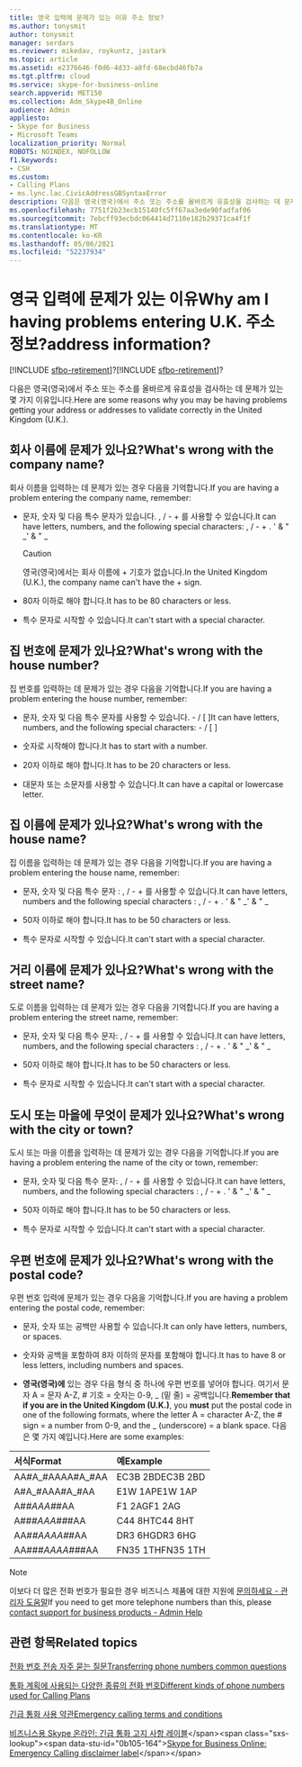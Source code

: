 ```yaml
---
title: 영국 입력에 문제가 있는 이유 주소 정보?
ms.author: tonysmit
author: tonysmit
manager: serdars
ms.reviewer: mikedav, roykuntz, jastark
ms.topic: article
ms.assetid: e2376646-f0d6-4d33-a8fd-68ecbd46fb7a
ms.tgt.pltfrm: cloud
ms.service: skype-for-business-online
search.appverid: MET150
ms.collection: Adm_Skype4B_Online
audience: Admin
appliesto:
- Skype for Business
- Microsoft Teams
localization_priority: Normal
ROBOTS: NOINDEX, NOFOLLOW
f1.keywords:
- CSH
ms.custom:
- Calling Plans
- ms.lync.lac.CivicAddressGBSyntaxError
description: 다음은 영국(영국)에서 주소 또는 주소를 올바르게 유효성을 검사하는 데 문제가 있는 몇 가지 이유입니다.
ms.openlocfilehash: 7751f2b23ecb15140fc5ff67aa3ede90fadfaf06
ms.sourcegitcommit: 7ebcff93ecbdc064414d7110e182b29371ca4f1f
ms.translationtype: MT
ms.contentlocale: ko-KR
ms.lasthandoff: 05/06/2021
ms.locfileid: "52237934"
---
```

# <a name="why-am-i-having-problems-entering-uk-address-information"></a><span data-ttu-id="0b105-104">영국 입력에 문제가 있는 이유</span><span class="sxs-lookup"><span data-stu-id="0b105-104">Why am I having problems entering U.K.</span></span> <span data-ttu-id="0b105-105">주소 정보?</span><span class="sxs-lookup"><span data-stu-id="0b105-105">address information?</span></span>

<span data-ttu-id="0b105-106">[!INCLUDE [sfbo-retirement](../../Hub/includes/sfbo-retirement.md)]?</span><span class="sxs-lookup"><span data-stu-id="0b105-106">[!INCLUDE [sfbo-retirement](../../Hub/includes/sfbo-retirement.md)]?</span></span>

<span data-ttu-id="0b105-107">다음은 영국(영국)에서 주소 또는 주소를 올바르게 유효성을 검사하는 데 문제가 있는 몇 가지 이유입니다.</span><span class="sxs-lookup"><span data-stu-id="0b105-107">Here are some reasons why you may be having problems getting your address or addresses to validate correctly in the United Kingdom (U.K.).</span></span>
  
## <a name="whats-wrong-with-the-company-name"></a><span data-ttu-id="0b105-108">회사 이름에 문제가 있나요?</span><span class="sxs-lookup"><span data-stu-id="0b105-108">What's wrong with the company name?</span></span>

<span data-ttu-id="0b105-109">회사 이름을 입력하는 데 문제가 있는 경우 다음을 기억합니다.</span><span class="sxs-lookup"><span data-stu-id="0b105-109">If you are having a problem entering the company name, remember:</span></span>
  
- <span data-ttu-id="0b105-110">문자, 숫자 및 다음 특수 문자가 있습니다. , / - + 를 사용할 수 있습니다.</span><span class="sxs-lookup"><span data-stu-id="0b105-110">It can have letters, numbers, and the following special characters: , / - + .</span></span> <span data-ttu-id="0b105-111">' &amp; " _</span><span class="sxs-lookup"><span data-stu-id="0b105-111">' &amp; " _</span></span> 
    
    > [!CAUTION]
    > <span data-ttu-id="0b105-112">영국(영국)에서는 회사 이름에 + 기호가 없습니다.</span><span class="sxs-lookup"><span data-stu-id="0b105-112">In the United Kingdom (U.K.), the company name can't have the + sign.</span></span> 
  
- <span data-ttu-id="0b105-113">80자 이하로 해야 합니다.</span><span class="sxs-lookup"><span data-stu-id="0b105-113">It has to be 80 characters or less.</span></span>
    
- <span data-ttu-id="0b105-114">특수 문자로 시작할 수 있습니다.</span><span class="sxs-lookup"><span data-stu-id="0b105-114">It can't start with a special character.</span></span>
    
## <a name="whats-wrong-with-the-house-number"></a><span data-ttu-id="0b105-115">집 번호에 문제가 있나요?</span><span class="sxs-lookup"><span data-stu-id="0b105-115">What's wrong with the house number?</span></span>

<span data-ttu-id="0b105-116">집 번호를 입력하는 데 문제가 있는 경우 다음을 기억합니다.</span><span class="sxs-lookup"><span data-stu-id="0b105-116">If you are having a problem entering the house number, remember:</span></span>
  
- <span data-ttu-id="0b105-117">문자, 숫자 및 다음 특수 문자를 사용할 수 있습니다. - / [ ]</span><span class="sxs-lookup"><span data-stu-id="0b105-117">It can have letters, numbers, and the following special characters: - / [ ]</span></span>
    
- <span data-ttu-id="0b105-118">숫자로 시작해야 합니다.</span><span class="sxs-lookup"><span data-stu-id="0b105-118">It has to start with a number.</span></span>
    
- <span data-ttu-id="0b105-119">20자 이하로 해야 합니다.</span><span class="sxs-lookup"><span data-stu-id="0b105-119">It has to be 20 characters or less.</span></span>
    
- <span data-ttu-id="0b105-120">대문자 또는 소문자를 사용할 수 있습니다.</span><span class="sxs-lookup"><span data-stu-id="0b105-120">It can have a capital or lowercase letter.</span></span>
    
## <a name="whats-wrong-with-the-house-name"></a><span data-ttu-id="0b105-121">집 이름에 문제가 있나요?</span><span class="sxs-lookup"><span data-stu-id="0b105-121">What's wrong with the house name?</span></span>

<span data-ttu-id="0b105-122">집 이름을 입력하는 데 문제가 있는 경우 다음을 기억합니다.</span><span class="sxs-lookup"><span data-stu-id="0b105-122">If you are having a problem entering the house name, remember:</span></span>
  
- <span data-ttu-id="0b105-123">문자, 숫자 및 다음 특수 문자 : , / - + 를 사용할 수 있습니다.</span><span class="sxs-lookup"><span data-stu-id="0b105-123">It can have letters, numbers and the following special characters : , / - + .</span></span> <span data-ttu-id="0b105-124">' &amp; " _</span><span class="sxs-lookup"><span data-stu-id="0b105-124">' &amp; " _</span></span>
    
- <span data-ttu-id="0b105-125">50자 이하로 해야 합니다.</span><span class="sxs-lookup"><span data-stu-id="0b105-125">It has to be 50 characters or less.</span></span>
    
- <span data-ttu-id="0b105-126">특수 문자로 시작할 수 있습니다.</span><span class="sxs-lookup"><span data-stu-id="0b105-126">It can't start with a special character.</span></span>
    
## <a name="whats-wrong-with-the-street-name"></a><span data-ttu-id="0b105-127">거리 이름에 문제가 있나요?</span><span class="sxs-lookup"><span data-stu-id="0b105-127">What's wrong with the street name?</span></span>

<span data-ttu-id="0b105-128">도로 이름을 입력하는 데 문제가 있는 경우 다음을 기억합니다.</span><span class="sxs-lookup"><span data-stu-id="0b105-128">If you are having a problem entering the street name, remember:</span></span>
  
- <span data-ttu-id="0b105-129">문자, 숫자 및 다음 특수 문자: , / - + 를 사용할 수 있습니다.</span><span class="sxs-lookup"><span data-stu-id="0b105-129">It can have letters, numbers, and the following special characters : , / - + .</span></span> <span data-ttu-id="0b105-130">' &amp; " _</span><span class="sxs-lookup"><span data-stu-id="0b105-130">' &amp; " _</span></span> 
    
- <span data-ttu-id="0b105-131">50자 이하로 해야 합니다.</span><span class="sxs-lookup"><span data-stu-id="0b105-131">It has to be 50 characters or less.</span></span>
    
- <span data-ttu-id="0b105-132">특수 문자로 시작할 수 있습니다.</span><span class="sxs-lookup"><span data-stu-id="0b105-132">It can't start with a special character.</span></span> 
    
## <a name="whats-wrong-with-the-city-or-town"></a><span data-ttu-id="0b105-133">도시 또는 마을에 무엇이 문제가 있나요?</span><span class="sxs-lookup"><span data-stu-id="0b105-133">What's wrong with the city or town?</span></span>

<span data-ttu-id="0b105-134">도시 또는 마을 이름을 입력하는 데 문제가 있는 경우 다음을 기억합니다.</span><span class="sxs-lookup"><span data-stu-id="0b105-134">If you are having a problem entering the name of the city or town, remember:</span></span>
  
- <span data-ttu-id="0b105-135">문자, 숫자 및 다음 특수 문자: , / - + 를 사용할 수 있습니다.</span><span class="sxs-lookup"><span data-stu-id="0b105-135">It can have letters, numbers, and the following special characters : , / - + .</span></span> <span data-ttu-id="0b105-136">' &amp; " _</span><span class="sxs-lookup"><span data-stu-id="0b105-136">' &amp; " _</span></span>
    
- <span data-ttu-id="0b105-137">50자 이하로 해야 합니다.</span><span class="sxs-lookup"><span data-stu-id="0b105-137">It has to be 50 characters or less.</span></span>
    
- <span data-ttu-id="0b105-138">특수 문자로 시작할 수 있습니다.</span><span class="sxs-lookup"><span data-stu-id="0b105-138">It can't start with a special character.</span></span> 
    
## <a name="whats-wrong-with-the-postal-code"></a><span data-ttu-id="0b105-139">우편 번호에 문제가 있나요?</span><span class="sxs-lookup"><span data-stu-id="0b105-139">What's wrong with the postal code?</span></span>

<span data-ttu-id="0b105-140">우편 번호 입력에 문제가 있는 경우 다음을 기억합니다.</span><span class="sxs-lookup"><span data-stu-id="0b105-140">If you are having a problem entering the postal code, remember:</span></span>
  
- <span data-ttu-id="0b105-141">문자, 숫자 또는 공백만 사용할 수 있습니다.</span><span class="sxs-lookup"><span data-stu-id="0b105-141">It can only have letters, numbers, or spaces.</span></span>
    
- <span data-ttu-id="0b105-142">숫자와 공백을 포함하여 8자 이하의 문자를 포함해야 합니다.</span><span class="sxs-lookup"><span data-stu-id="0b105-142">It has to have 8 or less letters, including numbers and spaces.</span></span>
    
- <span data-ttu-id="0b105-143">**영국(영국)에** 있는 경우 다음 형식 중  하나에 우편 번호를 넣어야 합니다. 여기서 문자 A = 문자 A-Z, # 기호 = 숫자는 0-9, _ (밑 줄) = 공백입니다.</span><span class="sxs-lookup"><span data-stu-id="0b105-143">**Remember that if you are in the United Kingdom (U.K.)**, you **must** put the postal code in one of the following formats, where the letter A = character A-Z, the # sign = a number from 0-9, and the _ (underscore) = a blank space.</span></span> <span data-ttu-id="0b105-144">다음은 몇 가지 예입니다.</span><span class="sxs-lookup"><span data-stu-id="0b105-144">Here are some examples:</span></span>
    
|<span data-ttu-id="0b105-145">**서식**</span><span class="sxs-lookup"><span data-stu-id="0b105-145">**Format**</span></span>|<span data-ttu-id="0b105-146">**예**</span><span class="sxs-lookup"><span data-stu-id="0b105-146">**Example**</span></span>|
|:-----|:-----|
|<span data-ttu-id="0b105-147">AA#A_#AA</span><span class="sxs-lookup"><span data-stu-id="0b105-147">AA#A_#AA</span></span>  <br/> |<span data-ttu-id="0b105-148">EC3B 2BD</span><span class="sxs-lookup"><span data-stu-id="0b105-148">EC3B 2BD</span></span>  <br/> |
|<span data-ttu-id="0b105-149">A#A_#AA</span><span class="sxs-lookup"><span data-stu-id="0b105-149">A#A_#AA</span></span>  <br/> |<span data-ttu-id="0b105-150">E1W 1AP</span><span class="sxs-lookup"><span data-stu-id="0b105-150">E1W 1AP</span></span>  <br/> |
|<span data-ttu-id="0b105-151">A#_#AA</span><span class="sxs-lookup"><span data-stu-id="0b105-151">A#_#AA</span></span>  <br/> |<span data-ttu-id="0b105-152">F1 2AG</span><span class="sxs-lookup"><span data-stu-id="0b105-152">F1 2AG</span></span>  <br/> |
|<span data-ttu-id="0b105-153">A##_#AA</span><span class="sxs-lookup"><span data-stu-id="0b105-153">A##_#AA</span></span>  <br/> |<span data-ttu-id="0b105-154">C44 8HT</span><span class="sxs-lookup"><span data-stu-id="0b105-154">C44 8HT</span></span>  <br/> |
|<span data-ttu-id="0b105-155">AA#_#AA</span><span class="sxs-lookup"><span data-stu-id="0b105-155">AA#_#AA</span></span>  <br/> |<span data-ttu-id="0b105-156">DR3 6HG</span><span class="sxs-lookup"><span data-stu-id="0b105-156">DR3 6HG</span></span>  <br/> |
|<span data-ttu-id="0b105-157">AA##_#AA</span><span class="sxs-lookup"><span data-stu-id="0b105-157">AA##_#AA</span></span>  <br/> |<span data-ttu-id="0b105-158">FN35 1TH</span><span class="sxs-lookup"><span data-stu-id="0b105-158">FN35 1TH</span></span>  <br/> |

> [!NOTE]
> <span data-ttu-id="0b105-159">이보다 더 많은 전화 번호가 필요한 경우 비즈니스 제품에 대한 지원에 [문의하세요 - 관리자 도움말](https://support.office.com/article/32a17ca7-6fa0-4870-8a8d-e25ba4ccfd4b)</span><span class="sxs-lookup"><span data-stu-id="0b105-159">If you need to get more telephone numbers than this, please [contact support for business products - Admin Help](https://support.office.com/article/32a17ca7-6fa0-4870-8a8d-e25ba4ccfd4b)</span></span>

   
## <a name="related-topics"></a><span data-ttu-id="0b105-160">관련 항목</span><span class="sxs-lookup"><span data-stu-id="0b105-160">Related topics</span></span>
[<span data-ttu-id="0b105-161">전화 번호 전송 자주 묻는 질문</span><span class="sxs-lookup"><span data-stu-id="0b105-161">Transferring phone numbers common questions</span></span>](/microsoftteams/transferring-phone-numbers-common-questions)

[<span data-ttu-id="0b105-162">통화 계획에 사용되는 다양한 종류의 전화 번호</span><span class="sxs-lookup"><span data-stu-id="0b105-162">Different kinds of phone numbers used for Calling Plans</span></span>](/microsoftteams/different-kinds-of-phone-numbers-used-for-calling-plans)

[<span data-ttu-id="0b105-163">긴급 통화 사용 약관</span><span class="sxs-lookup"><span data-stu-id="0b105-163">Emergency calling terms and conditions</span></span>](/microsoftteams/emergency-calling-terms-and-conditions)

<span data-ttu-id="0b105-164">[비즈니스용 Skype 온라인: 긴급 통화 고지 사항 레이블](https://github.com/MicrosoftDocs/OfficeDocs-SkypeForBusiness/blob/live/Teams/downloads/emergency-calling/emergency-calling-label-(en-us)-(v.1.0).zip?raw=true)</span><span class="sxs-lookup"><span data-stu-id="0b105-164">[Skype for Business Online: Emergency Calling disclaimer label](https://github.com/MicrosoftDocs/OfficeDocs-SkypeForBusiness/blob/live/Teams/downloads/emergency-calling/emergency-calling-label-(en-us)-(v.1.0).zip?raw=true)</span></span>

  
 
